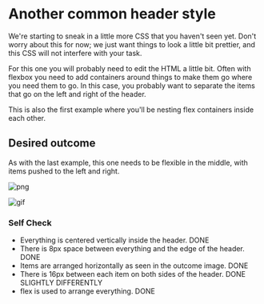 # Another common header style

We're starting to sneak in a little more CSS that you haven't seen yet. Don't worry about this for now; we just want things to look a little bit prettier, and this CSS will not interfere with your task.

For this one you will probably need to edit the HTML a little bit. Often with flexbox you need to add containers around things to make them go where you need them to go. In this case, you probably want to separate the items that go on the left and right of the header.

This is also the first example where you'll be nesting flex containers inside each other.

## Desired outcome
As with the last example, this one needs to be flexible in the middle, with items pushed to the left and right.

![png](./desired-outcome.png)

![gif](./desired-outcome.gif)

### Self Check
- Everything is centered vertically inside the header. DONE
- There is 8px space between everything and the edge of the header. DONE
- Items are arranged horizontally as seen in the outcome image. DONE
- There is 16px between each item on both sides of the header. DONE SLIGHTLY DIFFERENTLY
- flex is used to arrange everything. DONE